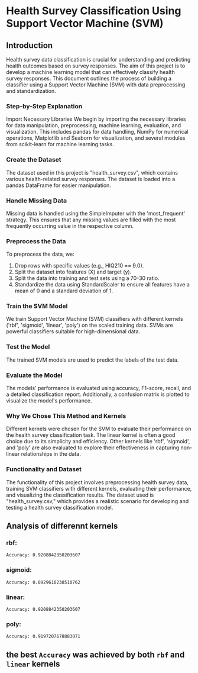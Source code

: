 # Health Survey Classification Using Support Vector Machine (SVM)
## Introduction
Health survey data classification is crucial for understanding and predicting health outcomes based on survey responses. The aim of this project is to develop a machine learning model that can effectively classify health survey responses. This document outlines the process of building a classifier using a Support Vector Machine (SVM) with data preprocessing and standardization.

### Step-by-Step Explanation
Import Necessary Libraries
We begin by importing the necessary libraries for data manipulation, preprocessing, machine learning, evaluation, and visualization. This includes pandas for data handling, NumPy for numerical operations, Matplotlib and Seaborn for visualization, and several modules from scikit-learn for machine learning tasks.

### Create the Dataset
The dataset used in this project is "health_survey.csv", which contains various health-related survey responses. The dataset is loaded into a pandas DataFrame for easier manipulation.

### Handle Missing Data
Missing data is handled using the SimpleImputer with the 'most_frequent' strategy. This ensures that any missing values are filled with the most frequently occurring value in the respective column.

### Preprocess the Data
To preprocess the data, we:
1. Drop rows with specific values (e.g., HIQ210 == 9.0).
2. Split the dataset into features (X) and target (y).
3. Split the data into training and test sets using a 70-30 ratio.
4. Standardize the data using StandardScaler to ensure all features have a mean of 0 and a standard deviation of 1.
### Train the SVM Model
We train Support Vector Machine (SVM) classifiers with different kernels ('rbf', 'sigmoid', 'linear', 'poly') on the scaled training data. SVMs are powerful classifiers suitable for high-dimensional data.

### Test the Model
The trained SVM models are used to predict the labels of the test data.

### Evaluate the Model
The models' performance is evaluated using accuracy, F1-score, recall, and a detailed classification report. Additionally, a confusion matrix is plotted to visualize the model's performance.

### Why We Chose This Method and Kernels
Different kernels were chosen for the SVM to evaluate their performance on the health survey classification task. The linear kernel is often a good choice due to its simplicity and efficiency. Other kernels like 'rbf', 'sigmoid', and 'poly' are also evaluated to explore their effectiveness in capturing non-linear relationships in the data.

### Functionality and Dataset
The functionality of this project involves preprocessing health survey data, training SVM classifiers with different kernels, evaluating their performance, and visualizing the classification results. The dataset used is "health_survey.csv," which provides a realistic scenario for developing and testing a health survey classification model.

## Analysis of differennt kernels

### rbf:
    Accuracy: 0.9208842350203607
### sigmoid:
    Accuracy: 0.8929610238510762
### linear:
    Accuracy: 0.9208842350203607
### poly:
    Accuracy: 0.9197207678883071

## the best `Accuracy` was achieved by both `rbf` and `linear` kernels